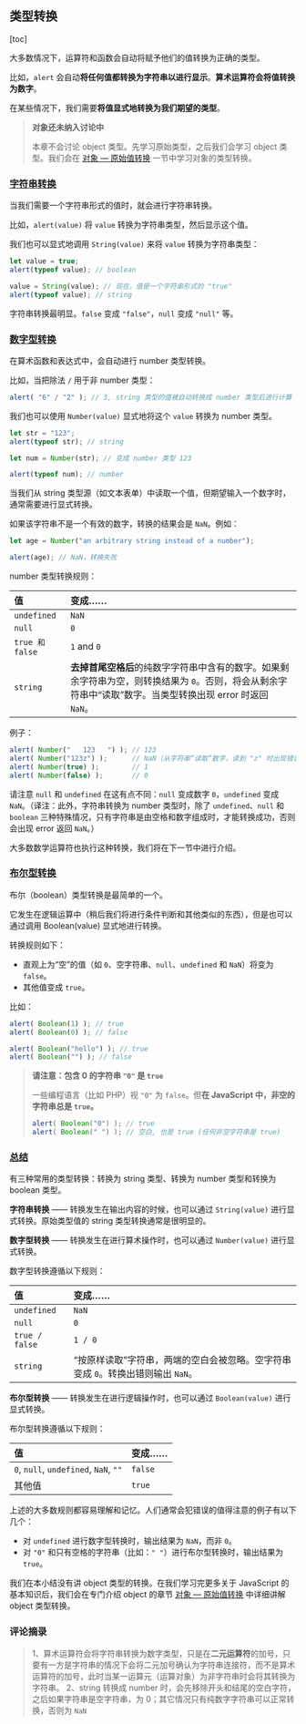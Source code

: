 ## 类型转换

[toc]

大多数情况下，运算符和函数会自动将赋予他们的值转换为正确的类型。

比如，`alert` 会自动**将任何值都转换为字符串以进行显示**。**算术运算符会将值转换为数字**。

在某些情况下，我们需要**将值显式地转换为我们期望的类型**。

> **对象还未纳入讨论中**
>
> 本章不会讨论 object 类型。先学习原始类型，之后我们会学习 object 类型。我们会在 [对象 — 原始值转换](https://zh.javascript.info/object-toprimitive) 一节中学习对象的类型转换。

### [字符串转换](https://zh.javascript.info/type-conversions#zi-fu-chuan-zhuan-huan)

当我们需要一个字符串形式的值时，就会进行字符串转换。

比如，`alert(value)` 将 `value` 转换为字符串类型，然后显示这个值。

我们也可以显式地调用 `String(value)` 来将 `value` 转换为字符串类型：

```javascript
let value = true;
alert(typeof value); // boolean

value = String(value); // 现在，值是一个字符串形式的 "true"
alert(typeof value); // string
```

字符串转换最明显。`false` 变成 `"false"`，`null` 变成 `"null"` 等。

### [数字型转换](https://zh.javascript.info/type-conversions#shu-zi-xing-zhuan-huan)

在算术函数和表达式中，会自动进行 number 类型转换。

比如，当把除法 `/` 用于非 number 类型：

```javascript
alert( "6" / "2" ); // 3, string 类型的值被自动转换成 number 类型后进行计算
```

我们也可以使用 `Number(value)` 显式地将这个 `value` 转换为 number 类型。

```javascript
let str = "123";
alert(typeof str); // string

let num = Number(str); // 变成 number 类型 123

alert(typeof num); // number
```

当我们从 string 类型源（如文本表单）中读取一个值，但期望输入一个数字时，通常需要进行显式转换。

如果该字符串不是一个有效的数字，转换的结果会是 `NaN`。例如：

```javascript
let age = Number("an arbitrary string instead of a number");

alert(age); // NaN，转换失败
```

number 类型转换规则：

| 值              | 变成……                                                       |
| :-------------- | :----------------------------------------------------------- |
| `undefined`     | `NaN`                                                        |
| `null`          | `0`                                                          |
| `true 和 false` | `1` and `0`                                                  |
| `string`        | **去掉首尾空格后**的纯数字字符串中含有的数字。如果剩余字符串为空，则转换结果为 `0`。否则，将会从剩余字符串中“读取”数字。当类型转换出现 error 时返回 `NaN`。 |

例子：

```javascript
alert( Number("   123   ") ); // 123
alert( Number("123z") );      // NaN（从字符串“读取”数字，读到 "z" 时出现错误）
alert( Number(true) );        // 1
alert( Number(false) );       // 0
```

请注意 `null` 和 `undefined` 在这有点不同：`null` 变成数字 `0`，`undefined` 变成 `NaN`。（译注：此外，字符串转换为 number 类型时，除了 `undefined`、`null` 和 `boolean` 三种特殊情况，只有字符串是由空格和数字组成时，才能转换成功，否则会出现 error 返回 `NaN`。）

大多数数学运算符也执行这种转换，我们将在下一节中进行介绍。

### [布尔型转换](https://zh.javascript.info/type-conversions#bu-er-xing-zhuan-huan)

布尔（boolean）类型转换是最简单的一个。

它发生在逻辑运算中（稍后我们将进行条件判断和其他类似的东西），但是也可以通过调用 Boolean(value) 显式地进行转换。

转换规则如下：

- 直观上为“空”的值（如 `0`、空字符串、`null`、`undefined` 和 `NaN`）将变为 `false`。
- 其他值变成 `true`。

比如：

```javascript
alert( Boolean(1) ); // true
alert( Boolean(0) ); // false

alert( Boolean("hello") ); // true
alert( Boolean("") ); // false
```

> **请注意：包含 0 的字符串 `"0"` 是 `true`**
>
> 一些编程语言（比如 PHP）视 `"0"` 为 `false`。但**在 JavaScript 中，非空的字符串总是 `true`。**
>
> ```javascript
> alert( Boolean("0") ); // true
> alert( Boolean(" ") ); // 空白, 也是 true (任何非空字符串是 true)
> ```

### [总结](https://zh.javascript.info/type-conversions#zong-jie)

有三种常用的类型转换：转换为 string 类型、转换为 number 类型和转换为 boolean 类型。

**字符串转换** —— 转换发生在输出内容的时候，也可以通过 `String(value)` 进行显式转换。原始类型值的 string 类型转换通常是很明显的。

**数字型转换** —— 转换发生在进行算术操作时，也可以通过 `Number(value)` 进行显式转换。

数字型转换遵循以下规则：

| 值             | 变成……                                                       |
| :------------- | :----------------------------------------------------------- |
| `undefined`    | `NaN`                                                        |
| `null`         | `0`                                                          |
| `true / false` | `1 / 0`                                                      |
| `string`       | “按原样读取”字符串，两端的空白会被忽略。空字符串变成 `0`。转换出错则输出 `NaN`。 |

**布尔型转换** —— 转换发生在进行逻辑操作时，也可以通过 `Boolean(value)` 进行显式转换。

布尔型转换遵循以下规则：

| 值                                    | 变成……  |
| :------------------------------------ | :------ |
| `0`, `null`, `undefined`, `NaN`, `""` | `false` |
| 其他值                                | `true`  |

上述的大多数规则都容易理解和记忆。人们通常会犯错误的值得注意的例子有以下几个：

- 对 `undefined` 进行数字型转换时，输出结果为 `NaN`，而非 `0`。
- 对 `"0"` 和只有空格的字符串（比如：`" "`）进行布尔型转换时，输出结果为 `true`。

我们在本小结没有讲 object 类型的转换。在我们学习完更多关于 JavaScript 的基本知识后，我们会在专门介绍 object 的章节 [对象 — 原始值转换](https://zh.javascript.info/object-toprimitive) 中详细讲解 object 类型转换。

### 评论摘录

> 1、算术运算符会将字符串转换为数字类型，只是在**二元运算符**的加号，只要有一方是字符串的情况下会将二元加号确认为字符串连接符，而不是算术运算符的加号，此时当某一运算元（运算对象）为非字符串时会将其转换为字符串。
> 2、string 转换成 number 时，会先移除开头和结尾的空白字符，之后如果字符串是空字符串，为 0；其它情况只有纯数字字符串可以正常转换，否则为 `NaN`
